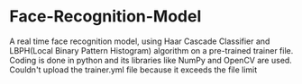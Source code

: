 # Face-Recognition-Model
A real time face recognition model, using Haar Cascade Classifier and LBPH(Local Binary Pattern Histogram) algorithm on a pre-trained trainer file. Coding is done in python and its libraries like NumPy and OpenCV are used.
Couldn't upload the trainer.yml file because it exceeds the file limit
